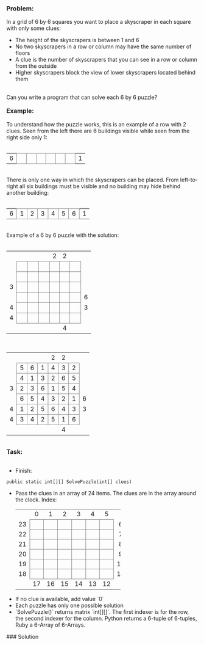 ### Problem:
<style type="text/css">
    table {
        width: 276px;
    }

    table, tr, td {
        border: 0px;
    }
</style>
<p>In a grid of 6 by 6 squares you want to place a skyscraper in each square with only some clues:</p>
<ul>
    <li>The height of the skyscrapers is between 1 and 6</li>
    <li>No two skyscrapers in a row or column may have the same number of floors</li>
    <li>A clue is the number of skyscrapers that you can see in a row or column from the outside</li>
    <li>Higher skyscrapers block the view of lower skyscrapers located behind them</li>
</ul>
<br>
Can you write a program that can solve each 6 by 6 puzzle?
<br>
<br>
<b style="font-size:16px">Example:</b>
<br>
<br>
To understand how the puzzle works, this is an example of a row with 2 clues. Seen from the left there are 6 buildings visible while seen from the right side only 1:
<br>
<br>
<table>
    <tbody><tr>
        <td style="text-align:center;height:16px;"> 6</td>
        <td style="text-align:center; border: solid 1px;height:16px;border-color:gray;">&#xA0;&#xA0;</td>
        <td style="text-align:center; border: solid 1px;height:16px;border-color:gray;">&#xA0;&#xA0;</td>
        <td style="text-align:center; border: solid 1px;height:16px;border-color:gray;">&#xA0;&#xA0;</td>
        <td style="text-align:center; border: solid 1px;height:16px;border-color:gray;">&#xA0;&#xA0;</td>
        <td style="text-align:center; border: solid 1px;height:16px;border-color:gray;">&#xA0;&#xA0;</td>
        <td style="text-align:center; border: solid 1px;height:16px;border-color:gray;">&#xA0;&#xA0;</td>
        <td style="text-align:center;height:16px;"> 1</td>
    </tr>
</tbody></table>
<br>
There is only one way in which the skyscrapers can be placed. From left-to-right all six buildings must be visible and no building may hide behind another building:
<br>
<br>
<table>
    <tbody><tr>
        <td style="text-align:center;height:16px;"> 6</td>
        <td style="text-align:center; border: solid 1px;height:16px;border-color:gray;"> 1</td>
        <td style="text-align:center; border: solid 1px;height:16px;border-color:gray;"> 2</td>
        <td style="text-align:center; border: solid 1px;height:16px;border-color:gray;"> 3</td>
        <td style="text-align:center; border: solid 1px;height:16px;border-color:gray;"> 4</td>
        <td style="text-align:center; border: solid 1px;height:16px;border-color:gray;"> 5</td>
        <td style="text-align:center; border: solid 1px;height:16px;border-color:gray;"> 6</td>
        <td style="text-align:center;height:16px;"> 1</td>
    </tr>
</tbody></table>
<br>
Example of a 6 by 6 puzzle with the solution:
<br>
<br>
<table>
    <tbody><tr>
        <td style="text-align:center; border: 0px;height:16px;">&#xA0;&#xA0;</td>
        <td style="text-align:center; border-bottom: solid 1px;height:16px;border-color:gray;">&#xA0;&#xA0;&#xA0;</td>
        <td style="text-align:center; border-bottom: solid 1px;height:16px;border-color:gray;">&#xA0;&#xA0;&#xA0;</td>
        <td style="text-align:center; border-bottom: solid 1px;height:16px;border-color:gray;">&#xA0;&#xA0;&#xA0;</td>
        <td style="text-align:center; border-bottom: solid 1px;height:16px;border-color:gray;"> 2</td>
        <td style="text-align:center; border-bottom: solid 1px;height:16px;border-color:gray;"> 2</td>
        <td style="text-align:center; border-bottom: solid 1px;height:16px;border-color:gray;">&#xA0;&#xA0;&#xA0;</td>
        <td style="text-align:center; border: 0px;height:16px;">&#xA0;&#xA0;</td>
    </tr>
    <tr>
        <td style="text-align:center; border: 0px;height:16px;">&#xA0;&#xA0;</td>
        <td style="text-align:center; border: solid 1px;height:16px;border-color:gray;">&#xA0;&#xA0;</td>
        <td style="text-align:center; border: solid 1px;height:16px;border-color:gray;">&#xA0;&#xA0;</td>
        <td style="text-align:center; border: solid 1px;height:16px;border-color:gray;">&#xA0;&#xA0;</td>
        <td style="text-align:center; border: solid 1px;height:16px;border-color:gray;">&#xA0;&#xA0;</td>
        <td style="text-align:center; border: solid 1px;height:16px;border-color:gray;">&#xA0;&#xA0;</td>
        <td style="text-align:center; border: solid 1px;height:16px;border-color:gray;">&#xA0;&#xA0;</td>
        <td style="text-align:center; border: 0px;height:16px;">&#xA0;&#xA0;</td>
    </tr>
    <tr>
        <td style="text-align:center; border: 0px;height:16px;">&#xA0;&#xA0;</td>
        <td style="text-align:center; border: solid 1px;height:16px;border-color:gray;">&#xA0;&#xA0;</td>
        <td style="text-align:center; border: solid 1px;height:16px;border-color:gray;">&#xA0;&#xA0;</td>
        <td style="text-align:center; border: solid 1px;height:16px;border-color:gray;">&#xA0;&#xA0;</td>
        <td style="text-align:center; border: solid 1px;height:16px;border-color:gray;">&#xA0;&#xA0;</td>
        <td style="text-align:center; border: solid 1px;height:16px;border-color:gray;">&#xA0;&#xA0;</td>
        <td style="text-align:center; border: solid 1px;height:16px;border-color:gray;">&#xA0;&#xA0;</td>
        <td style="text-align:center; border: 0px;height:16px;">&#xA0;&#xA0;</td>
    </tr>
    <tr>
        <td style="text-align:center; border: 0px;height:16px;"> 3</td>
        <td style="text-align:center; border: solid 1px;height:16px;border-color:gray;">&#xA0;&#xA0;</td>
        <td style="text-align:center; border: solid 1px;height:16px;border-color:gray;">&#xA0;&#xA0;</td>
        <td style="text-align:center; border: solid 1px;height:16px;border-color:gray;">&#xA0;&#xA0;</td>
        <td style="text-align:center; border: solid 1px;height:16px;border-color:gray;">&#xA0;&#xA0;</td>
        <td style="text-align:center; border: solid 1px;height:16px;border-color:gray;">&#xA0;&#xA0;</td>
        <td style="text-align:center; border: solid 1px;height:16px;border-color:gray;">&#xA0;&#xA0;</td>
        <td style="text-align:center; border: 0px;height:16px;">&#xA0;&#xA0;</td>
    </tr>
    <tr>
        <td style="text-align:center; border: 0px;height:16px;">&#xA0;&#xA0;</td>
        <td style="text-align:center; border: solid 1px;height:16px;border-color:gray;">&#xA0;&#xA0;</td>
        <td style="text-align:center; border: solid 1px;height:16px;border-color:gray;">&#xA0;&#xA0;</td>
        <td style="text-align:center; border: solid 1px;height:16px;border-color:gray;">&#xA0;&#xA0;</td>
        <td style="text-align:center; border: solid 1px;height:16px;border-color:gray;">&#xA0;&#xA0;</td>
        <td style="text-align:center; border: solid 1px;height:16px;border-color:gray;">&#xA0;&#xA0;</td>
        <td style="text-align:center; border: solid 1px;height:16px;border-color:gray;">&#xA0;&#xA0;</td>
        <td style="text-align:center; border: 0px;height:16px;"> 6</td>
    </tr>
    <tr>
        <td style="text-align:center; border: 0px;height:16px;"> 4</td>
        <td style="text-align:center; border: solid 1px;height:16px;border-color:gray;">&#xA0;&#xA0;</td>
        <td style="text-align:center; border: solid 1px;height:16px;border-color:gray;">&#xA0;&#xA0;</td>
        <td style="text-align:center; border: solid 1px;height:16px;border-color:gray;">&#xA0;&#xA0;</td>
        <td style="text-align:center; border: solid 1px;height:16px;border-color:gray;">&#xA0;&#xA0;</td>
        <td style="text-align:center; border: solid 1px;height:16px;border-color:gray;">&#xA0;&#xA0;</td>
        <td style="text-align:center; border: solid 1px;height:16px;border-color:gray;">&#xA0;&#xA0;</td>
        <td style="text-align:center; border: 0px;height:16px;"> 3</td>
    </tr>
    <tr>
        <td style="text-align:center; border: 0px;height:16px;"> 4</td>
        <td style="text-align:center; border: solid 1px;height:16px;border-color:gray;">&#xA0;&#xA0;</td>
        <td style="text-align:center; border: solid 1px;height:16px;border-color:gray;">&#xA0;&#xA0;</td>
        <td style="text-align:center; border: solid 1px;height:16px;border-color:gray;">&#xA0;&#xA0;</td>
        <td style="text-align:center; border: solid 1px;height:16px;border-color:gray;">&#xA0;&#xA0;</td>
        <td style="text-align:center; border: solid 1px;height:16px;border-color:gray;">&#xA0;&#xA0;</td>
        <td style="text-align:center; border: solid 1px;height:16px;border-color:gray;">&#xA0;&#xA0;</td>
        <td style="text-align:center; border: 0px;height:16px;">&#xA0;&#xA0;</td>
    </tr>
    <tr>
        <td style="text-align:center; border: 0px;height:16px;">&#xA0;&#xA0;</td>
        <td style="height:16px;">&#xA0;&#xA0;</td>
        <td style="height:16px;">&#xA0;&#xA0;</td>
        <td style="height:16px;">&#xA0;&#xA0;</td>
        <td style="height:16px;">&#xA0;&#xA0;</td>
        <td style="text-align:center;height:16px;"> 4</td>
        <td style="height:16px;">&#xA0;&#xA0;</td>
        <td style="text-align:center; border: 0px;height:16px;">&#xA0;&#xA0;</td>
    </tr>
</tbody></table>
<br>
<table>
    <tbody><tr>
        <td style="text-align:center; border: 0px;height:16px;">&#xA0;&#xA0;</td>
        <td style="text-align:center; border-bottom: solid 1px;height:16px;border-color:gray;">&#xA0;&#xA0;</td>
        <td style="text-align:center; border-bottom: solid 1px;height:16px;border-color:gray;">&#xA0;&#xA0;</td>
        <td style="text-align:center; border-bottom: solid 1px;height:16px;border-color:gray;">&#xA0;&#xA0;</td>
        <td style="text-align:center; border-bottom: solid 1px;height:16px;border-color:gray;"> 2</td>
        <td style="text-align:center; border-bottom: solid 1px;height:16px;border-color:gray;"> 2</td>
        <td style="text-align:center; border-bottom: solid 1px;height:16px;border-color:gray;">&#xA0;&#xA0;</td>
        <td style="text-align:center; border: 0px;height:16px;">&#xA0;&#xA0;</td>
    </tr>
    <tr>
        <td style="text-align:center; border: 0px;height:16px;">&#xA0;&#xA0;</td>
        <td style="text-align:center; border: solid 1px;height:16px;border-color:gray;"> 5</td>
        <td style="text-align:center; border: solid 1px;height:16px;border-color:gray;"> 6</td>
        <td style="text-align:center; border: solid 1px;height:16px;border-color:gray;"> 1</td>
        <td style="text-align:center; border: solid 1px;height:16px;border-color:gray;"> 4</td>
        <td style="text-align:center; border: solid 1px;height:16px;border-color:gray;"> 3</td>
        <td style="text-align:center; border: solid 1px;height:16px;border-color:gray;"> 2</td>
        <td style="text-align:center; border: 0px;height:16px;">&#xA0;&#xA0;</td>
    </tr>
    <tr>
        <td style="text-align:center; border: 0px;height:16px;">&#xA0;&#xA0;</td>
        <td style="text-align:center; border: solid 1px;height:16px;border-color:gray;"> 4</td>
        <td style="text-align:center; border: solid 1px;height:16px;border-color:gray;"> 1</td>
        <td style="text-align:center; border: solid 1px;height:16px;border-color:gray;"> 3</td>
        <td style="text-align:center; border: solid 1px;height:16px;border-color:gray;"> 2</td>
        <td style="text-align:center; border: solid 1px;height:16px;border-color:gray;"> 6</td>
        <td style="text-align:center; border: solid 1px;height:16px;border-color:gray;"> 5</td>
        <td style="text-align:center; border: 0px;height:16px;">&#xA0;&#xA0;</td>
    </tr>
    <tr>
        <td style="text-align:center; border: 0px;height:16px;"> 3</td>
        <td style="text-align:center; border: solid 1px;height:16px;border-color:gray;"> 2</td>
        <td style="text-align:center; border: solid 1px;height:16px;border-color:gray;"> 3</td>
        <td style="text-align:center; border: solid 1px;height:16px;border-color:gray;"> 6</td>
        <td style="text-align:center; border: solid 1px;height:16px;border-color:gray;"> 1</td>
        <td style="text-align:center; border: solid 1px;height:16px;border-color:gray;"> 5</td>
        <td style="text-align:center; border: solid 1px;height:16px;border-color:gray;"> 4</td>
        <td style="text-align:center; border: 0px;height:16px;">&#xA0;&#xA0;</td>
    </tr>
    <tr>
        <td style="text-align:center; border: 0px;height:16px;">&#xA0;&#xA0;</td>
        <td style="text-align:center; border: solid 1px;height:16px;border-color:gray;"> 6</td>
        <td style="text-align:center; border: solid 1px;height:16px;border-color:gray;"> 5</td>
        <td style="text-align:center; border: solid 1px;height:16px;border-color:gray;"> 4</td>
        <td style="text-align:center; border: solid 1px;height:16px;border-color:gray;"> 3</td>
        <td style="text-align:center; border: solid 1px;height:16px;border-color:gray;"> 2</td>
        <td style="text-align:center; border: solid 1px;height:16px;border-color:gray;"> 1</td>
        <td style="text-align:center; border: 0px;height:16px;"> 6</td>
    </tr>
    <tr>
        <td style="text-align:center; border: 0px;height:16px;"> 4</td>
        <td style="text-align:center; border: solid 1px;height:16px;border-color:gray;"> 1</td>
        <td style="text-align:center; border: solid 1px;height:16px;border-color:gray;"> 2</td>
        <td style="text-align:center; border: solid 1px;height:16px;border-color:gray;"> 5</td>
        <td style="text-align:center; border: solid 1px;height:16px;border-color:gray;"> 6</td>
        <td style="text-align:center; border: solid 1px;height:16px;border-color:gray;"> 4</td>
        <td style="text-align:center; border: solid 1px;height:16px;border-color:gray;"> 3</td>
        <td style="text-align:center; border: 0px;height:16px;"> 3</td>
    </tr>
    <tr>
        <td style="text-align:center; border: 0px;height:16px;"> 4</td>
        <td style="text-align:center; border: solid 1px;height:16px;border-color:gray;"> 3</td>
        <td style="text-align:center; border: solid 1px;height:16px;border-color:gray;"> 4</td>
        <td style="text-align:center; border: solid 1px;height:16px;border-color:gray;"> 2</td>
        <td style="text-align:center; border: solid 1px;height:16px;border-color:gray;"> 5</td>
        <td style="text-align:center; border: solid 1px;height:16px;border-color:gray;"> 1</td>
        <td style="text-align:center; border: solid 1px;height:16px;border-color:gray;"> 6</td>
        <td style="text-align:center; border: 0px;height:16px;">&#xA0;&#xA0;</td>
    </tr>
    <tr>
        <td style="text-align:center; border: 0px;height:16px;">&#xA0;&#xA0;</td>
        <td style="height:16px;">&#xA0;&#xA0;</td>
        <td style="height:16px;">&#xA0;&#xA0;</td>
        <td style="height:16px;">&#xA0;&#xA0;</td>
        <td style="height:16px;">&#xA0;&#xA0;</td>
        <td style="text-align:center;height:16px;"> 4</td>
        <td style="height:16px;">&#xA0;&#xA0;</td>
        <td style="text-align:center; border: 0px;height:16px;">&#xA0;&#xA0;</td>
    </tr>
</tbody></table>
<br>
<b style="font-size:16px">Task:</b>
<br>
<br>

<ul>
    <li>Finish:</li>
</ul>

<pre style="display: none;"><code class="language-javascript"><span class="hljs-function"><span class="hljs-keyword">function</span> <span class="hljs-title">solvePuzzle</span>(<span class="hljs-params">clues</span>)</span></code></pre>
<pre><code class="language-csharp"><span class="hljs-keyword">public</span> <span class="hljs-keyword">static</span> <span class="hljs-keyword">int</span>[][] SolvePuzzle(<span class="hljs-keyword">int</span>[] clues)</code></pre>
<pre style="display: none;"><code class="language-java"><span class="hljs-keyword">public</span> <span class="hljs-keyword">static</span> <span class="hljs-keyword">int</span>[][] solvePuzzle(<span class="hljs-keyword">int</span>[] clues)</code></pre>
<pre style="display: none;"><code class="language-c"><span class="hljs-function"><span class="hljs-keyword">int</span> **<span class="hljs-title">SolvePuzzle</span><span class="hljs-params">(<span class="hljs-keyword">int</span> *clues)</span></span>;</code></pre>
<pre style="display: none;"><code class="language-cpp"><span class="hljs-built_in">std</span>::<span class="hljs-built_in">vector</span>&lt;<span class="hljs-built_in">std</span>::<span class="hljs-built_in">vector</span>&lt;<span class="hljs-keyword">int</span>&gt;&gt; SolvePuzzle(<span class="hljs-keyword">const</span> <span class="hljs-built_in">std</span>::<span class="hljs-built_in">vector</span>&lt;<span class="hljs-keyword">int</span>&gt; &amp;clues);</code></pre>
<pre style="display: none;"><code class="language-clojure">(<span class="hljs-name"><span class="hljs-builtin-name">defn</span></span> solve-puzzle [clues])</code></pre>
<pre style="display: none;"><code class="language-fsharp">solvePuzzle (clues : int[]) : int[][]</code></pre>
<ul>
    <li>
        Pass the clues in an array of 24 items. The clues are in the array around the clock. Index:
        <br>
        <table>
            <tbody><tr>
                <td style="text-align:center; border: 0px;height:16px;">  </td>
                <td style="text-align:center; border-bottom: solid 1px;height:16px;border-color:gray;"> 0</td>
                <td style="text-align:center; border-bottom: solid 1px;height:16px;border-color:gray;"> 1</td>
                <td style="text-align:center; border-bottom: solid 1px;height:16px;border-color:gray;"> 2</td>
                <td style="text-align:center; border-bottom: solid 1px;height:16px;border-color:gray;"> 3</td>
                <td style="text-align:center; border-bottom: solid 1px;height:16px;border-color:gray;"> 4</td>
                <td style="text-align:center; border-bottom: solid 1px;height:16px;border-color:gray;"> 5</td>
                <td style="text-align:center; border: 0px;height:16px;">  </td>
            </tr>
            <tr>
                <td style="text-align:center; border: 0px;height:16px;"> 23</td>
                <td style="text-align:center; border: solid 1px;height:16px;border-color:gray;">  </td>
                <td style="text-align:center; border: solid 1px;height:16px;border-color:gray;">  </td>
                <td style="text-align:center; border: solid 1px;height:16px;border-color:gray;">  </td>
                <td style="text-align:center; border: solid 1px;height:16px;border-color:gray;">  </td>
                <td style="text-align:center; border: solid 1px;height:16px;border-color:gray;">  </td>
                <td style="text-align:center; border: solid 1px;height:16px;border-color:gray;">  </td>
                <td style="text-align:center; border: 0px;height:16px;"> 6</td>
            </tr>
            <tr>
                <td style="text-align:center; border: 0px;height:16px;"> 22</td>
                <td style="text-align:center; border: solid 1px;height:16px;border-color:gray;">  </td>
                <td style="text-align:center; border: solid 1px;height:16px;border-color:gray;">  </td>
                <td style="text-align:center; border: solid 1px;height:16px;border-color:gray;">  </td>
                <td style="text-align:center; border: solid 1px;height:16px;border-color:gray;">  </td>
                <td style="text-align:center; border: solid 1px;height:16px;border-color:gray;">  </td>
                <td style="text-align:center; border: solid 1px;height:16px;border-color:gray;">  </td>
                <td style="text-align:center; border: 0px;height:16px;"> 7</td>
            </tr>
            <tr>
                <td style="text-align:center; border: 0px;height:16px;"> 21</td>
                <td style="text-align:center; border: solid 1px;height:16px;border-color:gray;">  </td>
                <td style="text-align:center; border: solid 1px;height:16px;border-color:gray;">  </td>
                <td style="text-align:center; border: solid 1px;height:16px;border-color:gray;">  </td>
                <td style="text-align:center; border: solid 1px;height:16px;border-color:gray;">  </td>
                <td style="text-align:center; border: solid 1px;height:16px;border-color:gray;">  </td>
                <td style="text-align:center; border: solid 1px;height:16px;border-color:gray;">  </td>
                <td style="text-align:center; border: 0px;height:16px;"> 8</td>
            </tr>
            <tr>
                <td style="text-align:center; border: 0px;height:16px;"> 20</td>
                <td style="text-align:center; border: solid 1px;height:16px;border-color:gray;">  </td>
                <td style="text-align:center; border: solid 1px;height:16px;border-color:gray;">  </td>
                <td style="text-align:center; border: solid 1px;height:16px;border-color:gray;">  </td>
                <td style="text-align:center; border: solid 1px;height:16px;border-color:gray;">  </td>
                <td style="text-align:center; border: solid 1px;height:16px;border-color:gray;">  </td>
                <td style="text-align:center; border: solid 1px;height:16px;border-color:gray;">  </td>
                <td style="text-align:center; border: 0px;height:16px;"> 9</td>
            </tr>
            <tr>
                <td style="text-align:center; border: 0px;height:16px;"> 19</td>
                <td style="text-align:center; border: solid 1px;height:16px;border-color:gray;">  </td>
                <td style="text-align:center; border: solid 1px;height:16px;border-color:gray;">  </td>
                <td style="text-align:center; border: solid 1px;height:16px;border-color:gray;">  </td>
                <td style="text-align:center; border: solid 1px;height:16px;border-color:gray;">  </td>
                <td style="text-align:center; border: solid 1px;height:16px;border-color:gray;">  </td>
                <td style="text-align:center; border: solid 1px;height:16px;border-color:gray;">  </td>
                <td style="text-align:center; border: 0px;height:16px;"> 10</td>
            </tr>
            <tr>
                <td style="text-align:center; border: 0px;height:16px;"> 18</td>
                <td style="text-align:center; border: solid 1px;height:16px;border-color:gray;">  </td>
                <td style="text-align:center; border: solid 1px;height:16px;border-color:gray;">  </td>
                <td style="text-align:center; border: solid 1px;height:16px;border-color:gray;">  </td>
                <td style="text-align:center; border: solid 1px;height:16px;border-color:gray;">  </td>
                <td style="text-align:center; border: solid 1px;height:16px;border-color:gray;">  </td>
                <td style="text-align:center; border: solid 1px;height:16px;border-color:gray;">  </td>
                <td style="text-align:center; border: 0px;height:16px;"> 11</td>
            </tr>
            <tr>
                <td style="text-align:center; border: 0px;height:16px;">  </td>
                <td style="text-align:center;&apos;height:16px;&apos;">17</td>
                <td style="text-align:center;height:16px;">16</td>
                <td style="text-align:center;height:16px;">15</td>
                <td style="text-align:center;height:16px;">14</td>
                <td style="text-align:center;height:16px;">13</td>
                <td style="text-align:center;height:16px;">12</td>
                <td style="text-align:center; border: 0px;height:16px;">  </td>
            </tr>
        </tbody></table>
    </li>
    <li>If no clue is available, add value `0`</li>
    <li>Each puzzle has only one possible solution</li>
    <li>`SolvePuzzle()` returns matrix `int[][]`. The first indexer is for the row, the second indexer for the column. Python returns a 6-tuple of 6-tuples, Ruby a 6-Array of 6-Arrays.</li>
</ul>
### Solution